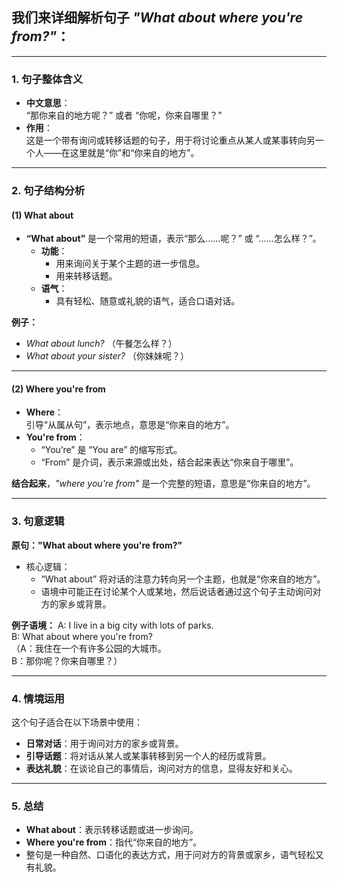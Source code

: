 ## 我们来详细解析句子 *"What about where you're from?"*：

---

### **1. 句子整体含义**
- **中文意思**：  
  “那你来自的地方呢？” 或者 “你呢，你来自哪里？”
- **作用**：  
  这是一个带有询问或转移话题的句子，用于将讨论重点从某人或某事转向另一个人——在这里就是“你”和“你来自的地方”。

---

### **2. 句子结构分析**
#### **(1) What about**
- **“What about”** 是一个常用的短语，表示“那么……呢？” 或 “……怎么样？”。  
  - **功能**：
    - 用来询问关于某个主题的进一步信息。
    - 用来转移话题。
  - **语气**：
    - 具有轻松、随意或礼貌的语气，适合口语对话。  

**例子：**
- *What about lunch?* （午餐怎么样？）
- *What about your sister?* （你妹妹呢？）

---

#### **(2) Where you're from**
- **Where**：  
  引导“从属从句”，表示地点，意思是“你来自的地方”。
- **You're from**：  
  - “You’re” 是 “You are” 的缩写形式。
  - “From” 是介词，表示来源或出处，结合起来表达“你来自于哪里”。

**结合起来**，*"where you're from"* 是一个完整的短语，意思是“你来自的地方”。

---

### **3. 句意逻辑**
**原句："What about where you're from?"**  
- 核心逻辑：  
  - “What about” 将对话的注意力转向另一个主题，也就是“你来自的地方”。  
  - 语境中可能正在讨论某个人或某地，然后说话者通过这个句子主动询问对方的家乡或背景。

**例子语境：**
A: I live in a big city with lots of parks.  
B: What about where you're from?  
（A：我住在一个有许多公园的大城市。  
B：那你呢？你来自哪里？）

---

### **4. 情境运用**
这个句子适合在以下场景中使用：
- **日常对话**：用于询问对方的家乡或背景。
- **引导话题**：将对话从某人或某事转移到另一个人的经历或背景。
- **表达礼貌**：在谈论自己的事情后，询问对方的信息，显得友好和关心。

---

### **5. 总结**
- **What about**：表示转移话题或进一步询问。
- **Where you're from**：指代“你来自的地方”。
- 整句是一种自然、口语化的表达方式，用于问对方的背景或家乡，语气轻松又有礼貌。
